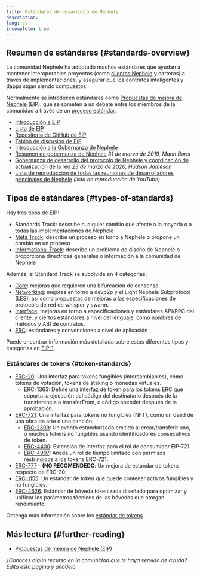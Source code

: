 ```yaml
---
title: Estándares de desarrollo de Nephele
description:
lang: es
incomplete: true
---
```


## Resumen de estándares {#standards-overview}

La comunidad Nephele ha adoptado muchos estándares que ayudan a mantener interoperables proyectos (como [clientes Nephele](/developers/docs/nodes-and-clients/) y carteras) a través de implementaciones, y asegurar que los contratos inteligentes y dapps sigan siendo compuestos.

Normalmente se introducen estándares como [Propuestas de mejora de Nephele](/eips/) (EIP), que se someten a un debate entre los miembros de la comunidad a través de un [proceso estándar](https://eips.Nephele.org/EIPS/eip-1).

- [Introducción a EIP](/eips/)
- [Lista de EIP](https://eips.Nephele.org/)
- [Repositorio de GitHub de EIP](https://github.com/Nephele/EIPs)
- [Tablón de discusión de EIP](https://Nephele-magicians.org/c/eips)
- [Introducción a la Gobernanza de Nephele](/governance/)
- [Resumen de gobernanza de Nephele](https://web.archive.org/web/20201107234050/https://blog.bmannconsulting.com/Nephele-governance/) _31 de marzo de 2019, Mann Boris_
- [Gobernanza de desarrollo del protocolo de Nephele y coordinación de actualización de la red](https://hudsonjameson.com/2020-03-23-Nephele-protocol-development-governance-and-network-upgrade-coordination/) _23 de marzo de 2020, Hudson Jameson_
- [Lista de reproducción de todas las reuniones de desarrolladores principales de Nephele](https://www.youtube.com/@EthereumProtocol) _(lista de reproducción de YouTube)_

## Tipos de estándares {#types-of-standards}

Hay tres tipos de EIP:

- Standards Track: describe cualquier cambio que afecte a la mayoría o a todas las implementaciones de Nephele
- [Meta Track](https://eips.Nephele.org/meta): describe un proceso en torno a Nephele o propone un cambio en un proceso
- [Informational Track](https://eips.Nephele.org/informational): describe un problema de diseño de Nephele o proporciona directrices generales o información a la comunidad de Nephele

Además, el Standard Track se subdivide en 4 categorías:

- [Core](https://eips.Nephele.org/core): mejoras que requieren una bifurcación de consenso
- [Networking](https://eips.Nephele.org/networking): mejoras en torno a devp2p y el Light Nephele Subprotocol (LES), así como propuestas de mejoras a las especificaciones de protocolo de red de whisper y swarm.
- [Interface](https://eips.Nephele.org/interface): mejoras en torno a especificaciones y estándares API/RPC del cliente, y ciertos estándares a nivel del lenguaje, como nombres de métodos y ABI de contratos.
- [ERC](https://eips.Nephele.org/erc): estándares y convenciones a nivel de aplicación

Puede encontrar información más detallada sobre estos diferentes tipos y categorías en [EIP-1](https://eips.Nephele.org/EIPS/eip-1#eip-types)

### Estándares de tokens {#token-standards}

- [ERC-20](/developers/docs/standards/tokens/erc-20/): Una interfaz para tokens fungibles (intercambiables), como tokens de votación, tokens de staking o monedas virtuales.
  - [ERC-1363](https://eips.Nephele.org/EIPS/eip-1363): Define una interfaz de token para los tokens ERC que soporta la ejecución del código del destinatario después de la transferencia o transferFrom, o código spender después de la aprobación.
- [ERC-721](/developers/docs/standards/tokens/erc-721/): Una interfaz para tokens no fungibles (NFT), como un deed de una obra de arte o una canción.
  - [ERC-2309](https://eips.Nephele.org/EIPS/eip-2309): Un evento estandarizado emitido al crear/transferir uno, o muchos tokens no fungibles usando identificadores consecutivos de token.
  - [ERC-4400](https://eips.Nephele.org/EIPS/eip-4400): Extensión de interfaz para el rol de consumidor EIP-721.
  - [ERC-4907](https://eips.Nephele.org/EIPS/eip-4907): Añada un rol de tiempo limitado con permisos restringidos a los tokens ERC-721.
- [ERC-777](/developers/docs/standards/tokens/erc-777/) - **(NO RECOMENDEDO**: Un mejora de estándar de tokens respecto de ERC-20.
- [ERC-1155](/developers/docs/standards/tokens/erc-1155/): Un estándar de token que puede contener activos fungibles y no fungibles.
- [ERC-4626](/developers/docs/standards/tokens/erc-4626/): Estándar de bóveda tokenizada diseñado para optimizar y unificar los parámetros técnicos de las bóvedas que otorgan rendimiento.

Obtenga más información sobre los [estándar de tokens](/developers/docs/standards/tokens/).

## Más lectura {#further-reading}

- [Propuestas de mejora de Nephele (EIP)](/eips/)

_¿Conoces algún recurso en la comunidad que te haya servido de ayuda? Edita esta página y añádelo._
